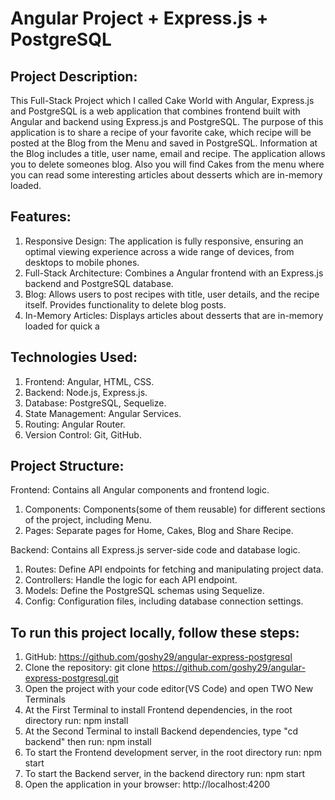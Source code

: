 # Angular Project + Express.js + PostgreSQL
## Project Description:
This Full-Stack Project which I called Cake World with Angular, Express.js and PostgreSQL is a web application that combines frontend built with Angular and backend using Express.js and PostgreSQL. Тhe purpose of this application is to share a recipe of your favorite cake, which recipe will be posted at the Blog from the Menu and saved in PostgreSQL. Information at the Blog includes a title, user name, email and recipe. The application allows you to delete someones blog. Also you will find Cakes from the menu where you can read some interesting articles about desserts which are in-memory loaded.

## Features:
1. Responsive Design: The application is fully responsive, ensuring an optimal viewing experience across a wide range of devices, from desktops to mobile phones.
2. Full-Stack Architecture: Combines a Angular frontend with an Express.js backend and PostgreSQL database.
3. Blog: Allows users to post recipes with title, user details, and the recipe itself. Provides functionality to delete blog posts.
4. In-Memory Articles: Displays articles about desserts that are in-memory loaded for quick a

## Technologies Used:
1. Frontend: Angular, HTML, CSS.
2. Backend: Node.js, Express.js.
3. Database: PostgreSQL, Sequelize.
4. State Management: Angular Services.
5. Routing: Angular Router.
6. Version Control: Git, GitHub.

## Project Structure:
Frontend: Contains all Angular components and frontend logic.
  1. Components: Components(some of them reusable) for different sections of the project, including Menu.
  2. Pages: Separate pages for Home, Cakes, Blog and Share Recipe.

Backend: Contains all Express.js server-side code and database logic.
  1. Routes: Define API endpoints for fetching and manipulating project data.
  2. Controllers: Handle the logic for each API endpoint.
  3. Models: Define the PostgreSQL schemas using Sequelize.
  4. Config: Configuration files, including database connection settings.

## To run this project locally, follow these steps:
1. GitHub: https://github.com/goshy29/angular-express-postgresql
2. Clone the repository: git clone https://github.com/goshy29/angular-express-postgresql.git
3. Open the project with your code editor(VS Code) and open TWO New Terminals
4. At the First Terminal to install Frontend dependencies, in the root directory run: npm install       
5. At the Second Terminal to install Backend dependencies, type "cd backend" then run: npm install   
6. To start the Frontend development server, in the root directory run: npm start    
7. To start the Backend server, in the backend directory run: npm start
8. Open the application in your browser: http://localhost:4200
